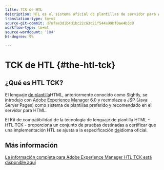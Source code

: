 ```yaml
---
title: TCK de HTL
description: HTL es el sistema oficial de plantillas de servidor para AEM
translation-type: tm+mt
source-git-commit: d7efae3d1b4d1bc22c63c21f544a99bf0ae4b3c9
workflow-type: tm+mt
source-wordcount: '104'
ht-degree: 9%

---
```



# TCK de HTL {#the-htl-tck}

## ¿Qué es HTL TCK?

El lenguaje [de plantilla](overview.md)HTML, anteriormente conocido como Sightly, se introdujo con [Adobe Experience Manager](http://www.adobe.com/es/solutions/web-experience-management.html) 6.0 y reemplaza a JSP (Java Server Pages) como sistema de plantillas preferido y recomendado en el servidor para HTML.

El Kit de compatibilidad de la tecnología de lenguaje de plantilla HTML - HTL TCK - proporciona un conjunto de pruebas destinadas a certificar que una implementación HTL se ajusta a la especificación [de](https://github.com/adobe/htl-spec)idioma oficial.

## Más información

[La información completa para Adobe Experience Manager HTL TCK está disponible aquí](https://github.com/adobe/htl-tck)
